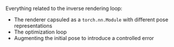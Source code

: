 Everything related to the inverse rendering loop:
- The renderer capsuled as a `torch.nn.Module` with different pose representations
- The optimization loop
- Augmenting the initial pose to introduce a controlled error
